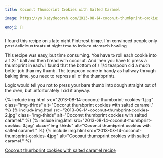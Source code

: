 ```yaml
---
title: Coconut Thumbprint Cookies with Salted Caramel

image: https://yo.katydecorah.com/2013-08-14-coconut-thumbprint-cookies-0.jpg

emoji: 🍪
---
```


I found this recipe on a late night Pinterest binge. I'm convinced people only post delicious treats at night time to induce stomach howling.

This recipe was easy, but time consuming. You have to roll each cookie into a 1.25" ball and then bread with coconut. And then you have to press a thumbprint in each. I found that the bottom of a 1/4 teaspoon did a much better job than my thumb. The teaspoon came in handy as halfway through baking time, you need to repress all of the thumbprints.

Logic would tell you not to press your bare thumb into dough straight out of the oven, but unfortunately I did it anyway.

<div class="photos">
{% include img.html src="2013-08-14-coconut-thumbprint-cookies-1.jpg" class="img-thirds" alt="Coconut thumbprint cookies with salted caramel." %}
{% include img.html src="2013-08-14-coconut-thumbprint-cookies-2.jpg" class="img-thirds" alt="Coconut thumbprint cookies with salted caramel." %}
{% include img.html src="2013-08-14-coconut-thumbprint-cookies-3.jpg" class="img-thirds" alt="Coconut thumbprint cookies with salted caramel." %}
{% include img.html src="2013-08-14-coconut-thumbprint-cookies-4.jpg"  alt="Coconut thumbprint cookies with salted caramel." %}
</div>

[Coconut thumbprint cookies with salted caramel recipe](http://www.marthastewart.com/874528/coconut-thumbprint-cookies-salted-caramel)
